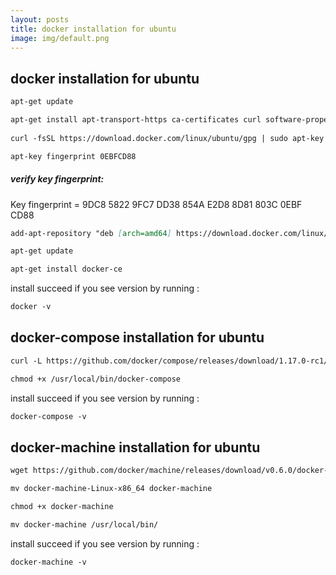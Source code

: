 ```yaml
---
layout: posts
title: docker installation for ubuntu
image: img/default.png
---
```


## docker installation for ubuntu

```markdown
apt-get update

apt-get install apt-transport-https ca-certificates curl software-properties-common
    
curl -fsSL https://download.docker.com/linux/ubuntu/gpg | sudo apt-key add -
```
```markdown
apt-key fingerprint 0EBFCD88
```
##### verify key fingerprint:
Key fingerprint = 9DC8 5822 9FC7 DD38 854A  E2D8 8D81 803C 0EBF CD88

```markdown
add-apt-repository "deb [arch=amd64] https://download.docker.com/linux/ubuntu $(lsb_release -cs) stable"

apt-get update

apt-get install docker-ce
```
install succeed if you see version by running :
```markdown
docker -v
```

## docker-compose installation for ubuntu
```markdown
curl -L https://github.com/docker/compose/releases/download/1.17.0-rc1/docker-compose-`uname -s`-`uname -m` > /usr/local/bin/docker-compose

chmod +x /usr/local/bin/docker-compose
```
install succeed if you see version by running :
```markdown
docker-compose -v
```

## docker-machine installation for ubuntu
```markdown
wget https://github.com/docker/machine/releases/download/v0.6.0/docker-machine-$(uname -s)-$(uname -m)

mv docker-machine-Linux-x86_64 docker-machine

chmod +x docker-machine

mv docker-machine /usr/local/bin/
```
install succeed if you see version by running :
```markdown
docker-machine -v
```
